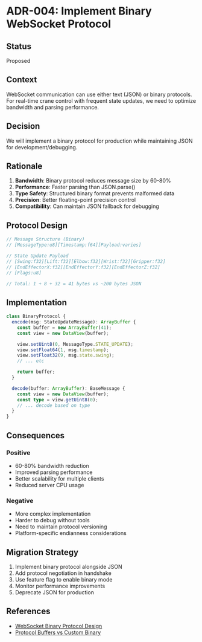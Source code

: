 # ADR-004: Implement Binary WebSocket Protocol

## Status

Proposed

## Context

WebSocket communication can use either text (JSON) or binary protocols. For real-time crane control with frequent state updates, we need to optimize bandwidth and parsing performance.

## Decision

We will implement a binary protocol for production while maintaining JSON for development/debugging.

## Rationale

1. **Bandwidth**: Binary protocol reduces message size by 60-80%
2. **Performance**: Faster parsing than JSON.parse()
3. **Type Safety**: Structured binary format prevents malformed data
4. **Precision**: Better floating-point precision control
5. **Compatibility**: Can maintain JSON fallback for debugging

## Protocol Design

```typescript
// Message Structure (Binary)
// [MessageType:u8][Timestamp:f64][Payload:varies]

// State Update Payload
// [Swing:f32][Lift:f32][Elbow:f32][Wrist:f32][Gripper:f32]
// [EndEffectorX:f32][EndEffectorY:f32][EndEffectorZ:f32]
// [Flags:u8]

// Total: 1 + 8 + 32 = 41 bytes vs ~200 bytes JSON
```

## Implementation

```typescript
class BinaryProtocol {
  encode(msg: StateUpdateMessage): ArrayBuffer {
    const buffer = new ArrayBuffer(41);
    const view = new DataView(buffer);

    view.setUint8(0, MessageType.STATE_UPDATE);
    view.setFloat64(1, msg.timestamp);
    view.setFloat32(9, msg.state.swing);
    // ... etc

    return buffer;
  }

  decode(buffer: ArrayBuffer): BaseMessage {
    const view = new DataView(buffer);
    const type = view.getUint8(0);
    // ... decode based on type
  }
}
```

## Consequences

### Positive

- 60-80% bandwidth reduction
- Improved parsing performance
- Better scalability for multiple clients
- Reduced server CPU usage

### Negative

- More complex implementation
- Harder to debug without tools
- Need to maintain protocol versioning
- Platform-specific endianness considerations

## Migration Strategy

1. Implement binary protocol alongside JSON
2. Add protocol negotiation in handshake
3. Use feature flag to enable binary mode
4. Monitor performance improvements
5. Deprecate JSON for production

## References

- [WebSocket Binary Protocol Design](https://developer.mozilla.org/en-US/docs/Web/API/WebSocket/binaryType)
- [Protocol Buffers vs Custom Binary](https://developers.google.com/protocol-buffers)
